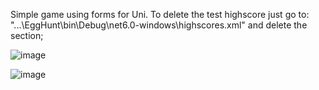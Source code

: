 Simple game using forms for Uni. 
To delete the test highscore just go to:
"...\EggHunt\bin\Debug\net6.0-windows\highscores.xml"
and delete the <highscore></highscore> section;

![image](https://github.com/AleksanderK987/EggHunt/assets/79848988/0e3681f0-3af6-4aa2-a806-0cc5d3779d11)

![image](https://github.com/AleksanderK987/EggHunt/assets/79848988/26ed9935-f938-4743-83de-a881bf3cb242)
